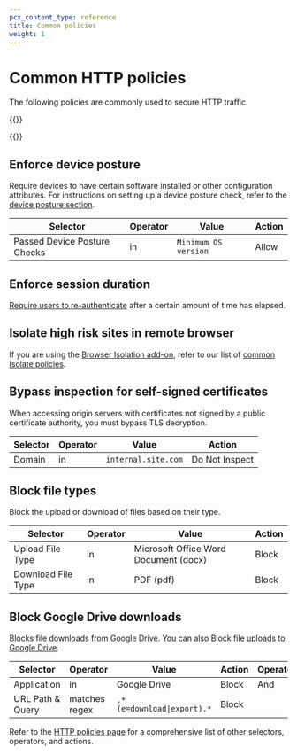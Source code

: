 ```yaml
---
pcx_content_type: reference
title: Common policies
weight: 1
---
```


# Common HTTP policies

The following policies are commonly used to secure HTTP traffic.

{{<render file="gateway/_content-categories.md">}}

{{<render file="gateway/_policies-optional.md">}}

## Enforce device posture

Require devices to have certain software installed or other configuration attributes. For instructions on setting up a device posture check, refer to the [device posture section](/cloudflare-one/identity/devices/).

| Selector                     | Operator | Value                | Action |
| ---------------------------- | -------- | -------------------- | ------ |
| Passed Device Posture Checks | in       | `Minimum OS version` | Allow  |

## Enforce session duration

[Require users to re-authenticate](/cloudflare-one/policies/filtering/enforce-sessions/) after a certain amount of time has elapsed.

## Isolate high risk sites in remote browser

If you are using the [Browser Isolation add-on](/cloudflare-one/policies/browser-isolation/), refer to our list of [common Isolate policies](/cloudflare-one/policies/browser-isolation/isolation-policies/#common-policies).

## Bypass inspection for self-signed certificates

When accessing origin servers with certificates not signed by a public certificate authority, you must bypass TLS decryption.

| Selector | Operator | Value               | Action         |
| -------- | -------- | ------------------- | -------------- |
| Domain   | in       | `internal.site.com` | Do Not Inspect |

## Block file types

Block the upload or download of files based on their type.

| Selector           | Operator | Value                                 | Action |
| ------------------ | -------- | ------------------------------------- | ------ |
| Upload File Type   | in       | Microsoft Office Word Document (docx) | Block  |
| Download File Type | in       | PDF (pdf)                             | Block  |

## Block Google Drive downloads

Blocks file downloads from Google Drive. You can also [Block file uploads to Google Drive](/cloudflare-one/tutorials/block-uploads/).

| Selector         | Operator      | Value                      | Action | Operator |
| ---------------- | ------------- | -------------------------- | ------ | -------- |
| Application      | in            | Google Drive               | Block  | And      |
| URL Path & Query | matches regex | `.*(e=download\|export).*` | Block  |          |

Refer to the [HTTP policies page](/cloudflare-one/policies/filtering/http-policies/) for a comprehensive list of other selectors, operators, and actions.

